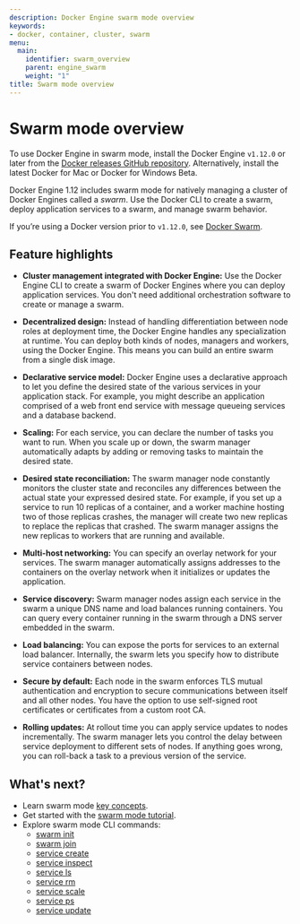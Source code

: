 ```yaml
---
description: Docker Engine swarm mode overview
keywords:
- docker, container, cluster, swarm
menu:
  main:
    identifier: swarm_overview
    parent: engine_swarm
    weight: "1"
title: Swarm mode overview
---
```


# Swarm mode overview

To use Docker Engine in swarm mode, install the Docker Engine `v1.12.0` or
later from the [Docker releases GitHub
repository](https://github.com/docker/docker/releases). Alternatively, install
the latest Docker for Mac or Docker for Windows Beta.

Docker Engine 1.12 includes swarm mode for natively managing a cluster of
Docker Engines called a *swarm*. Use the Docker CLI to create a swarm, deploy
application services to a swarm, and manage swarm behavior.


If you’re using a Docker version prior to `v1.12.0`, see [Docker
Swarm](https://docs.docker.com/swarm).

## Feature highlights

* **Cluster management integrated with Docker Engine:** Use the Docker Engine
CLI to create a swarm of Docker Engines where you can deploy application
services. You don't need additional orchestration software to create or manage
a swarm.

* **Decentralized design:** Instead of handling differentiation between node
roles at deployment time, the Docker Engine handles any specialization at
runtime. You can deploy both kinds of nodes, managers and workers, using the
Docker Engine. This means you can build an entire swarm from a single disk
image.

* **Declarative service model:** Docker Engine uses a declarative approach to
let you define the desired state of the various services in your application
stack. For example, you might describe an application comprised of a web front
end service with message queueing services and a database backend.

* **Scaling:** For each service, you can declare the number of tasks you want to
run. When you scale up or down, the swarm manager automatically adapts by
adding or removing tasks to maintain the desired state.

* **Desired state reconciliation:** The swarm manager node constantly monitors
the cluster state and reconciles any differences between the actual state your
expressed desired state. For example, if you set up a service to run 10
replicas of a container, and a worker machine hosting two of those replicas
crashes, the manager will create two new replicas to replace the replicas that
crashed. The swarm manager assigns the new replicas to workers that are
running and available.

* **Multi-host networking:** You can specify an overlay network for your
services. The swarm manager automatically assigns addresses to the containers
on the overlay network when it initializes or updates the application.

* **Service discovery:** Swarm manager nodes assign each service in the swarm a
unique DNS name and load balances running containers. You can query every
container running in the swarm through a DNS server embedded in the swarm.

* **Load balancing:** You can expose the ports for services to an
external load balancer. Internally, the swarm lets you specify how to distribute
service containers between nodes.

* **Secure by default:** Each node in the swarm enforces TLS mutual
authentication and encryption to secure communications between itself and all
other nodes. You have the option to use self-signed root certificates or
certificates from a custom root CA.

* **Rolling updates:** At rollout time you can apply service updates to nodes
incrementally. The swarm manager lets you control the delay between service
deployment to different sets of nodes. If anything goes wrong, you can
roll-back a task to a previous version of the service.

## What's next?
* Learn swarm mode [key concepts](key-concepts.md).
* Get started with the [swarm mode tutorial](swarm-tutorial/index.md).
* Explore swarm mode CLI commands:
    * [swarm init](../reference/commandline/swarm_init.md)
    * [swarm join](../reference/commandline/swarm_join.md)
    * [service create](../reference/commandline/service_create.md)
    * [service inspect](../reference/commandline/service_inspect.md)
    * [service ls](../reference/commandline/service_ls.md)
    * [service rm](../reference/commandline/service_rm.md)
    * [service scale](../reference/commandline/service_scale.md)
    * [service ps](../reference/commandline/service_ps.md)
    * [service update](../reference/commandline/service_update.md)
